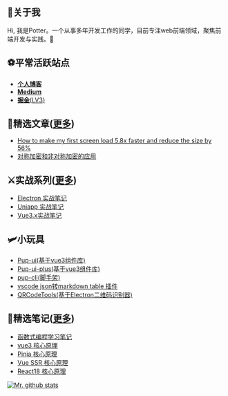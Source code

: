 <!--
**yxw007/yxw007** is a ✨ _special_ ✨ repository because its `README.md` (this file) appears on your GitHub profile.

Here are some ideas to get you started:

- 🔭 I’m currently working on ...
- 🌱 I’m currently learning ...
- 👯 I’m looking to collaborate on ...
- 🤔 I’m looking for help with ...
- 💬 Ask me about ...
- 📫 How to reach me: ...
- 😄 Pronouns: ...
- ⚡ Fun fact: ...
-->

## 🚀关于我 

Hi, 我是Potter。一个从事多年开发工作的同学，目前专注web前端领域，聚焦前端开发与实践。💪

## ⚽平常活跃站点
- [**个人博客**](https://yanxuewen.cn)
- [**Medium**](https://medium.com/@yxw007)
- [**掘金**(LV3)](https://juejin.cn/user/976022054640718)

## 🎇精选文章([更多](https://yanxuewen.cn))
- [How to make my first screen load 5.8x faster and reduce the size by 56%](https://medium.com/@yxw007/how-to-make-my-first-screen-load-584-faster-and-reduce-the-size-by-131-85351aa7bb4b)
- [对称加密和非对称加密的应用](https://juejin.cn/post/6913544153859096590)

## ⚔实战系列([更多](https://yanxuewen.cn))
- [Electron 实战笔记](https://yanxuewen.cn/article/04-practic/Electron/Electron%20%E5%85%A5%E9%97%A8%E5%AE%9E%E6%88%98%2001%EF%BC%9A%E4%B8%BB%E8%BF%9B%E7%A8%8B%E4%B8%8E%E6%B8%B2%E6%9F%93%E8%BF%9B%E7%A8%8B%E9%80%9A%E4%BF%A1.html)
- [Uniapp 实战笔记](https://yanxuewen.cn/article/04-practic/Uniapp/UniApp02.html)
- [Vue3.x实战笔记](https://juejin.cn/column/6961211906866708517)

## 🛩小玩具
- [Pup-ui(基于vue3组件库)](https://github.com/yxw007/Pup-ui)
- [Pup-ui-plus(基于vue3组件库)](https://github.com/Pup007/pup-ui-plus)
- [pup-cli(脚手架)](https://github.com/yxw007/pup-cli)
- [vscode json转markdown table 插件](https://yanxuewen.cn/article/04-practic/vscode/%E5%AE%9E%E7%8E%B0%E4%B8%80%E4%B8%AA%E5%B0%86JSON%E8%BD%ACmarkdown%20table%E7%9A%84vscode%E6%8F%92%E4%BB%B6.html)
- [QRCodeTools(基于Electron二维码识别器)](https://github.com/yxw007/QRCodeTools)

## 🎉精选笔记([更多](https://yanxuewen.cn))
- [函数式编程学习笔记](https://yanxuewen.cn/ES6_Functional_Programming)
- [vue3 核心原理](https://yanxuewen.cn/article/03-framework/01-vue/vue3.x-%E5%93%8D%E5%BA%94%E5%BC%8F%E6%A0%B8%E5%BF%83%E5%8E%9F%E7%90%86.html)
- [Pinia 核心原理](https://yanxuewen.cn/article/03-framework/20-react/1.%E6%9B%B4%E6%96%B0%E9%98%9F%E5%88%97(%E6%9E%84%E5%BB%BA+%E5%A4%84%E7%90%86).html)
- [Vue SSR 核心原理](https://yanxuewen.cn/article/04-practic/Vue-ssr/01-vue-ssr-%E5%9F%BA%E6%9C%AC%E5%AE%9E%E7%8E%B0.html)
- [React18 核心原理](https://yanxuewen.cn/article/03-framework/20-react/1.%E6%9B%B4%E6%96%B0%E9%98%9F%E5%88%97(%E6%9E%84%E5%BB%BA+%E5%A4%84%E7%90%86).html)

[![Mr. github stats](https://github-readme-stats.vercel.app/api?username=yxw007)](https://vuescrolljs.yvescoding.org/)
